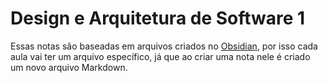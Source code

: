# Design e Arquitetura de Software 1

Essas notas são baseadas em arquivos criados no [Obsidian](https://obsidian.md/), por isso cada aula vai ter um arquivo específico, já que ao criar uma nota nele é criado um novo arquivo Markdown.


